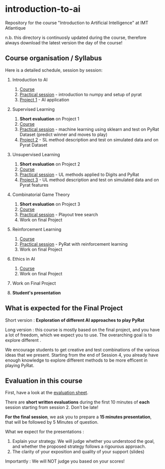 # introduction-to-ai

Repository for the course "Introduction to Artificial Intelligence" at IMT Atlantique

n.b. this directory is continuosly updated during the course, therefore always download the latest version the day of the course!



## Course organisation / Syllabus

Here is a detailed schedule, session by session: 

1. Introduction to AI
   1. [Course](session1/course/cours1.pdf) 
   2. [Practical session](https://github.com/brain-bzh/introduction-to-ai/tree/main/session1/lab/Lab_1.ipynb) - introduction to numpy and setup of pyrat
   3. [Project 1](session1/topics) - AI application
  
2. Supervised Learning
   1. **Short evaluation** on Project 1
   2. [Course](session2/course/cours2.pdf) 
   3. [Practical session](session2/lab/TP1.ipynb) - machine learning using sklearn and test on PyRat Dataset (predict winner and moves to play)
   4. [Project 2](session2/topics_p1) - SL method description and test on simulated data and on Pyrat Dataset
   
3. Unsupervised Learning
   1. **Short evaluation** on Project 2
   2. [Course](session3/course/cours3.pdf) 
   3. [Practical session](session3/lab/TP2_2023_student.ipynb) - UL methods applied to Digits and PyRat
   4. [Project 3](session3/p3) - UL method description and test on simulated data and on Pyrat features
   
4. Combinatorial Game Theory
   1. **Short evaluation** on Project 3
   2. [Course](session4/course/cours4.pdf) 
   3. [Practical session](session4/lab/) - Playout tree search
   4. Work on final Project
 
5. Reinforcement Learning
   1. [Course](session5/course/cours5.pdf) 
   2. [Practical session](session5/lab/RL.py) - PyRat with reinforcement learning
   3. Work on final Project

6. Ethics in AI
   1. [Course](session6/course/ethics.pdf) 
   2. Work on final Project  

7. Work on Final Project

8. **Student's presentation**  


## What is expected for the Final Project

Short version : **Exploration of different AI approaches to play PyRat**

Long version : this course is mostly based on the final project, and you have a lot of freedom, which we expect you to use. The overarching goal is to explore different . 

We encourage students to get creative and test combinations of the various ideas that we present. Starting from the end of Session 4, you already have enough knowledge to explore different methods to be more efficent in playing PyRat. 

## Evaluation in this course 

First, have a look at the [evaluation sheet](evaluation.pdf).

There are **short written evaluations** during the first 10 minutes of **each** session starting from session 2. Don't be late!  

**For the final session**, we ask you to prepare a **15 minutes presentation**, that will be followed by 5 Minutes of question. 

What we expect for the presentations : 
1. Explain your strategy. We will judge whether you understood the goal, and whether the proposed strategy follows a rigourous approach.  
2. The clarity of your exposition and quality of your support (slides)

Importantly : We will NOT judge you based on your scores!
